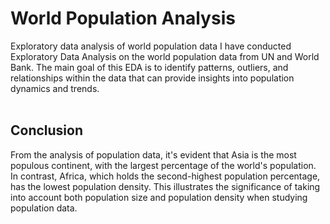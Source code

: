 # World Population Analysis
Exploratory data analysis of world population data
I have conducted Exploratory Data Analysis on the world population data from UN and World Bank. The main goal of this EDA is to identify patterns, outliers, and relationships within the data that can provide insights into population dynamics and trends.
<br>
<br>
## Conclusion
From the analysis of population data, it's evident that Asia is the most populous continent, with the largest percentage of the world's population. In contrast, Africa, which holds the second-highest population percentage, has the lowest population density. This illustrates the significance of taking into account both population size and population density when studying population data.
